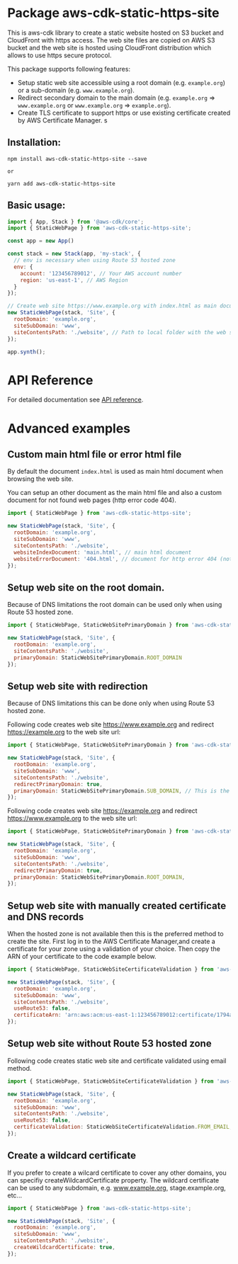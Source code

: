 # Package aws-cdk-static-https-site

This is aws-cdk library to create a static website hosted on S3 bucket and CloudFront with https access.
The web site files are copied on AWS S3 bucket and the web site is hosted using CloudFront distribution
which allows to use https secure protocol.

This package supports following features:

- Setup static web site accessible using a root domain (e.g. `example.org`) or a sub-domain (e.g. `www.example.org`).
- Redirect secondary domain to the main domain (e.g. `example.org` => `www.example.org` or `www.example.org` => `example.org`).
- Create TLS certificate to support https or use existing certificate created by AWS Certificate Manager.
s

## Installation:

```
npm install aws-cdk-static-https-site --save

or

yarn add aws-cdk-static-https-site
```

## Basic usage:

```js
import { App, Stack } from '@aws-cdk/core';
import { StaticWebPage } from 'aws-cdk-static-https-site';

const app = new App()

const stack = new Stack(app, 'my-stack', {
  // env is necessary when using Route 53 hosted zone
  env: {
    account: '123456789012', // Your AWS account number
    region: 'us-east-1', // AWS Region
  }
});

// Create web site https://www.example.org with index.html as main document
new StaticWebPage(stack, 'Site', {
  rootDomain: 'example.org',
  siteSubDomain: 'www',
  siteContentsPath: './website', // Path to local folder with the web site files
});

app.synth();
```

# API Reference

For detailed documentation see [API reference](https://github.com/rastislavskultety/aws-cdk-static-https-site/blob/main/API.md).


# Advanced examples

## Custom main html file or error html file

By default the document `index.html` is used as main html document when browsing the web site.

You can setup an other document as the main html file and also a custom document for not found
web pages (http error code 404).


```js
import { StaticWebPage } from 'aws-cdk-static-https-site';

new StaticWebPage(stack, 'Site', {
  rootDomain: 'example.org',
  siteSubDomain: 'www',
  siteContentsPath: './website',
  websiteIndexDocument: 'main.html', // main html document
  websiteErrorDocument: '404.html', // document for http error 404 (not found)
});
```

## Setup web site on the root domain.

Because of DNS limitations the root domain can be used only when using Route 53 hosted zone.

```js
import { StaticWebPage, StaticWebSitePrimaryDomain } from 'aws-cdk-static-https-site';

new StaticWebPage(stack, 'Site', {
  rootDomain: 'example.org',
  siteContentsPath: './website',
  primaryDomain: StaticWebSitePrimaryDomain.ROOT_DOMAIN
});
```


## Setup web site with redirection

Because of DNS limitations this can be done only when using Route 53 hosted zone.

Following code creates web site https://www.example.org and redirect https://example.org
to the web site url:

```js
import { StaticWebPage, StaticWebSitePrimaryDomain } from 'aws-cdk-static-https-site';

new StaticWebPage(stack, 'Site', {
  rootDomain: 'example.org',
  siteSubDomain: 'www',
  siteContentsPath: './website',
  redirectPrimaryDomain: true,
  primaryDomain: StaticWebSitePrimaryDomain.SUB_DOMAIN, // This is the default so it can be omitted
});
```

Following code creates web site https://example.org and redirect https://www.example.org
to the web site url:

```js
import { StaticWebPage, StaticWebSitePrimaryDomain } from 'aws-cdk-static-https-site';

new StaticWebPage(stack, 'Site', {
  rootDomain: 'example.org',
  siteSubDomain: 'www',
  siteContentsPath: './website',
  redirectPrimaryDomain: true,
  primaryDomain: StaticWebSitePrimaryDomain.ROOT_DOMAIN,
});
```


## Setup web site with manually created certificate and DNS records

When the hosted zone is not available then this is the preferred method to create the site.
First log in to the AWS Certificate Manager,and create a certificate for your zone using
a validation of your choice. Then copy the ARN of your certificate to the code example below.

```js
import { StaticWebPage, StaticWebSiteCertificateValidation } from 'aws-cdk-static-https-site';

new StaticWebPage(stack, 'Site', {
  rootDomain: 'example.org',
  siteSubDomain: 'www',
  siteContentsPath: './website',
  useRoute53: false,
  certificateArn: 'arn:aws:acm:us-east-1:123456789012:certificate/1794af82-40a6-496b-978f-c2b37c25d166', // Your certificate ARN
});
```


## Setup web site without Route 53 hosted zone

Following code creates static web site and certificate validated using email method.

```js
import { StaticWebPage, StaticWebSiteCertificateValidation } from 'aws-cdk-static-https-site';

new StaticWebPage(stack, 'Site', {
  rootDomain: 'example.org',
  siteSubDomain: 'www',
  siteContentsPath: './website',
  useRoute53: false,
  certificateValidation: StaticWebSiteCertificateValidation.FROM_EMAIL, // This is default, so it can be omitted
});
```


## Create a wildcard certificate

If you prefer to create a wilcard certificate to cover any other domains, you can specifiy createWildcardCertificate
property. The wildcard certificate can be used to any subdomain, e.g. www.example.org, stage.example.org, etc...


```js
import { StaticWebPage } from 'aws-cdk-static-https-site';

new StaticWebPage(stack, 'Site', {
  rootDomain: 'example.org',
  siteSubDomain: 'www',
  siteContentsPath: './website',
  createWildcardCertificate: true,
});
```
